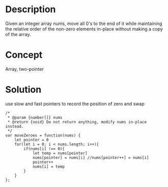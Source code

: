 # Description
Given an integer array nums, move all 0's to the end of it while maintaining the relative order of the non-zero elements in-place without making a copy of the array.

# Concept
Array, two-pointer

# Solution
use slow and fast pointers to record the position of zero and swap
```
/*
 * @param {number[]} nums
 * @return {void} Do not return anything, modify nums in-place instead.
 */
var moveZeroes = function(nums) {
    let pointer = 0
    for(let i = 0; i < nums.length; i++){
        if(nums[i] !== 0){
            let temp = nums[pointer]
            nums[pointer] = nums[i] //nums[pointer++] = nums[i]
            pointer++
            nums[i] = temp
        }
    }
};
```

